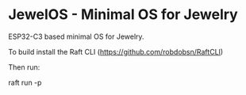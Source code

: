 JewelOS - Minimal OS for Jewelry
================================

ESP32-C3 based minimal OS for Jewelry.

To build install the Raft CLI (https://github.com/robdobsn/RaftCLI)

Then run:

raft run -p <SERIALPORT>


